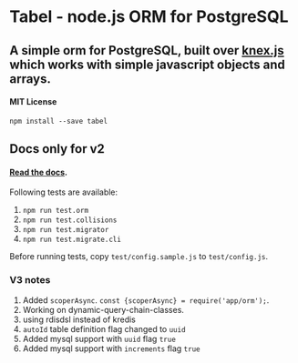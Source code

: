 # Tabel - node.js ORM for PostgreSQL

## A simple orm for PostgreSQL, built over [knex.js](http://knexjs.org/) which works with simple javascript objects and arrays.

#### MIT License

`npm install --save tabel`


## Docs only for v2
#### [Read the docs](https://github.com/fractaltech/tabel/wiki).

Following tests are available:
1. `npm run test.orm`
2. `npm run test.collisions`
3. `npm run test.migrator`
4. `npm run test.migrate.cli`

Before running tests, copy `test/config.sample.js` to `test/config.js`.

### V3 notes

1. Added `scoperAsync`. `const {scoperAsync} = require('app/orm');`.
2. Working on dynamic-query-chain-classes.
3. using rdisdsl instead of kredis
4. `autoId` table definition flag changed to `uuid`
5. Added mysql support with `uuid` flag `true`
6. Added mysql support with `increments` flag `true`